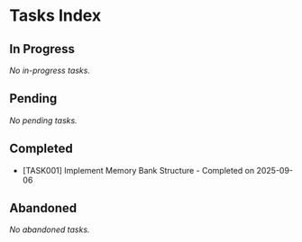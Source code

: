 # Tasks Index

## In Progress
_No in-progress tasks._

## Pending
_No pending tasks._

## Completed
- [TASK001] Implement Memory Bank Structure - Completed on 2025-09-06

## Abandoned
_No abandoned tasks._
